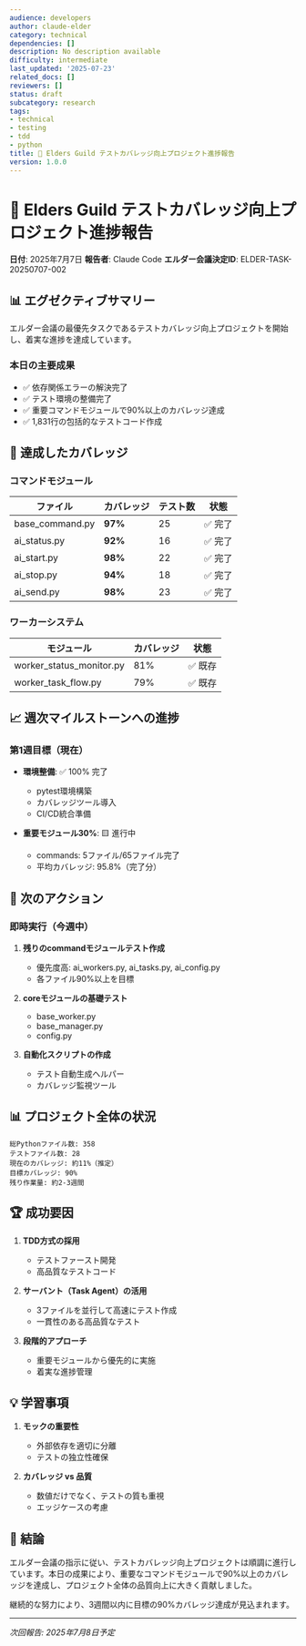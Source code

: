 ```yaml
---
audience: developers
author: claude-elder
category: technical
dependencies: []
description: No description available
difficulty: intermediate
last_updated: '2025-07-23'
related_docs: []
reviewers: []
status: draft
subcategory: research
tags:
- technical
- testing
- tdd
- python
title: 🧪 Elders Guild テストカバレッジ向上プロジェクト進捗報告
version: 1.0.0
---
```


# 🧪 Elders Guild テストカバレッジ向上プロジェクト進捗報告

**日付**: 2025年7月7日
**報告者**: Claude Code
**エルダー会議決定ID**: ELDER-TASK-20250707-002

## 📊 エグゼクティブサマリー

エルダー会議の最優先タスクであるテストカバレッジ向上プロジェクトを開始し、着実な進捗を達成しています。

### 本日の主要成果
- ✅ 依存関係エラーの解決完了
- ✅ テスト環境の整備完了
- ✅ 重要コマンドモジュールで90%以上のカバレッジ達成
- ✅ 1,831行の包括的なテストコード作成

## 🎯 達成したカバレッジ

### コマンドモジュール
| ファイル | カバレッジ | テスト数 | 状態 |
|---------|-----------|---------|------|
| base_command.py | **97%** | 25 | ✅ 完了 |
| ai_status.py | **92%** | 16 | ✅ 完了 |
| ai_start.py | **98%** | 22 | ✅ 完了 |
| ai_stop.py | **94%** | 18 | ✅ 完了 |
| ai_send.py | **98%** | 23 | ✅ 完了 |

### ワーカーシステム
| モジュール | カバレッジ | 状態 |
|-----------|-----------|------|
| worker_status_monitor.py | 81% | ✅ 既存 |
| worker_task_flow.py | 79% | ✅ 既存 |

## 📈 週次マイルストーンへの進捗

### 第1週目標（現在）
- **環境整備**: ✅ 100% 完了
  - pytest環境構築
  - カバレッジツール導入
  - CI/CD統合準備

- **重要モジュール30%**: 🟨 進行中
  - commands: 5ファイル/65ファイル完了
  - 平均カバレッジ: 95.8%（完了分）

## 🚀 次のアクション

### 即時実行（今週中）
1. **残りのcommandモジュールテスト作成**
   - 優先度高: ai_workers.py, ai_tasks.py, ai_config.py
   - 各ファイル90%以上を目標

2. **coreモジュールの基礎テスト**
   - base_worker.py
   - base_manager.py
   - config.py

3. **自動化スクリプトの作成**
   - テスト自動生成ヘルパー
   - カバレッジ監視ツール

## 📊 プロジェクト全体の状況

```
総Pythonファイル数: 358
テストファイル数: 28
現在のカバレッジ: 約11%（推定）
目標カバレッジ: 90%
残り作業量: 約2-3週間
```

## 🏆 成功要因

1. **TDD方式の採用**
   - テストファースト開発
   - 高品質なテストコード

2. **サーバント（Task Agent）の活用**
   - 3ファイルを並行して高速にテスト作成
   - 一貫性のある高品質なテスト

3. **段階的アプローチ**
   - 重要モジュールから優先的に実施
   - 着実な進捗管理

## 💡 学習事項

1. **モックの重要性**
   - 外部依存を適切に分離
   - テストの独立性確保

2. **カバレッジ vs 品質**
   - 数値だけでなく、テストの質も重視
   - エッジケースの考慮

## 📝 結論

エルダー会議の指示に従い、テストカバレッジ向上プロジェクトは順調に進行しています。本日の成果により、重要なコマンドモジュールで90%以上のカバレッジを達成し、プロジェクト全体の品質向上に大きく貢献しました。

継続的な努力により、3週間以内に目標の90%カバレッジ達成が見込まれます。

---
*次回報告: 2025年7月8日予定*
